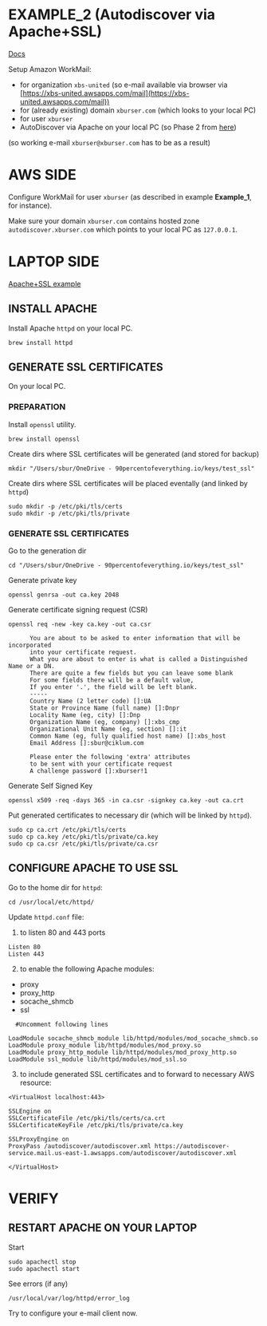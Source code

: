 # EXAMPLE_2 (Autodiscover via Apache+SSL)

[Docs](https://docs.aws.amazon.com/workmail/latest/adminguide/autodiscover.html)

Setup Amazon WorkMail:
  - for organization `xbs-united` (so e-mail available via browser via [https://xbs-united.awsapps.com/mail](https://xbs-united.awsapps.com/mail))
  - for (already existing) domain `xburser.com` (which looks to your local PC)
  - for user `xburser`
  - AutoDiscover via Apache on your local PC (so Phase 2 from [here](https://docs.aws.amazon.com/workmail/latest/adminguide/autodiscover.html))

(so working e-mail `xburser@xburser.com` has to be as a result)




# AWS SIDE

Configure WorkMail for user `xburser` (as described in example **Example_1**, for instance).

Make sure your domain `xburser.com` contains hosted zone `autodiscover.xburser.com` which points to your local PC as `127.0.0.1`.



# LAPTOP SIDE

[Apache+SSL example](https://www.techrepublic.com/article/how-to-enable-https-on-apache-centos/)

## INSTALL APACHE

Install Apache `httpd` on your local PC.
```
brew install httpd
```



## GENERATE SSL CERTIFICATES 

On your local PC.


### PREPARATION

Install `openssl` utility.
```
brew install openssl
```

Create dirs where SSL certificates will be generated (and stored for backup)
```
mkdir "/Users/sbur/OneDrive - 90percentofeverything.io/keys/test_ssl"
```

Create dirs where SSL certificates will be placed eventally (and linked by `httpd`)
```
sudo mkdir -p /etc/pki/tls/certs
sudo mkdir -p /etc/pki/tls/private
```

### GENERATE SSL CERTIFICATES 

Go to the generation dir
```
cd "/Users/sbur/OneDrive - 90percentofeverything.io/keys/test_ssl"
```

Generate private key
```
openssl genrsa -out ca.key 2048
```

Generate certificate signing request (CSR)
```
openssl req -new -key ca.key -out ca.csr

      You are about to be asked to enter information that will be incorporated
      into your certificate request.
      What you are about to enter is what is called a Distinguished Name or a DN.
      There are quite a few fields but you can leave some blank
      For some fields there will be a default value,
      If you enter '.', the field will be left blank.
      -----
      Country Name (2 letter code) []:UA
      State or Province Name (full name) []:Dnpr
      Locality Name (eg, city) []:Dnp
      Organization Name (eg, company) []:xbs_cmp
      Organizational Unit Name (eg, section) []:it
      Common Name (eg, fully qualified host name) []:xbs_host
      Email Address []:sbur@ciklum.com

      Please enter the following 'extra' attributes
      to be sent with your certificate request
      A challenge password []:xburser!1
```


Generate Self Signed Key
```
openssl x509 -req -days 365 -in ca.csr -signkey ca.key -out ca.crt
```


Put generated certificates to necessary dir (which will be linked by `httpd`).
```
sudo cp ca.crt /etc/pki/tls/certs
sudo cp ca.key /etc/pki/tls/private/ca.key
sudo cp ca.csr /etc/pki/tls/private/ca.csr
```

## CONFIGURE APACHE TO USE SSL

Go to the home dir for `httpd`:
```
cd /usr/local/etc/httpd/
```

Update `httpd.conf` file:

1) to listen 80 and 443 ports
```
Listen 80
Listen 443
```

2) to enable the following Apache modules:
  - proxy
  - proxy_http
  - socache_shmcb
  - ssl
```
  #Uncomment following lines
  
LoadModule socache_shmcb_module lib/httpd/modules/mod_socache_shmcb.so
LoadModule proxy_module lib/httpd/modules/mod_proxy.so
LoadModule proxy_http_module lib/httpd/modules/mod_proxy_http.so
LoadModule ssl_module lib/httpd/modules/mod_ssl.so
```

3) to include generated SSL certificates and to forward to necessary AWS resource:
```
<VirtualHost localhost:443>

SSLEngine on
SSLCertificateFile /etc/pki/tls/certs/ca.crt
SSLCertificateKeyFile /etc/pki/tls/private/ca.key 
 
SSLProxyEngine on 
ProxyPass /autodiscover/autodiscover.xml https://autodiscover-service.mail.us-east-1.awsapps.com/autodiscover/autodiscover.xml

</VirtualHost>
```


# VERIFY

## RESTART APACHE ON YOUR LAPTOP

Start
```
sudo apachectl stop
sudo apachectl start
```

See errors (if any)
```
/usr/local/var/log/httpd/error_log
```

Try to configure your e-mail client now.






































